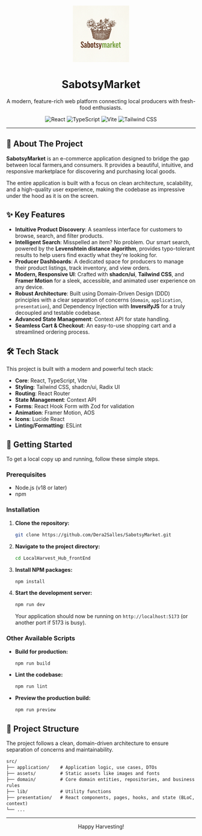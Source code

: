 <div align="center">
  <img src="src/assets/logo.png" alt="LocalHarvest Hub Logo" width="150">
  <h1>SabotsyMarket</h1>
  <p>
    A modern, feature-rich web platform connecting local producers with fresh-food enthusiasts.
  </p>
  <p>
    <img src="https://img.shields.io/badge/React-20232A?style=for-the-badge&logo=react&logoColor=61DAFB" alt="React">
    <img src="https://img.shields.io/badge/TypeScript-007ACC?style=for-the-badge&logo=typescript&logoColor=white" alt="TypeScript">
    <img src="https://img.shields.io/badge/Vite-646CFF?style=for-the-badge&logo=vite&logoColor=white" alt="Vite">
    <img src="https://img.shields.io/badge/Tailwind_CSS-38B2AC?style=for-the-badge&logo=tailwind-css&logoColor=white" alt="Tailwind CSS">
  </p>
</div>

---

## 🌟 About The Project

**SabotsyMarket** is an e-commerce application designed to bridge the gap between local farmers,and consumers. It provides a beautiful, intuitive, and responsive marketplace for discovering and purchasing local goods.

The entire application is built with a focus on clean architecture, scalability, and a high-quality user experience, making the codebase as impressive under the hood as it is on the screen.

## ✨ Key Features

- **Intuitive Product Discovery**: A seamless interface for customers to browse, search, and filter products.
- **Intelligent Search**: Misspelled an item? No problem. Our smart search, powered by the **Levenshtein distance algorithm**, provides typo-tolerant results to help users find exactly what they're looking for.
- **Producer Dashboards**: A dedicated space for producers to manage their product listings, track inventory, and view orders.
- **Modern, Responsive UI**: Crafted with **shadcn/ui**, **Tailwind CSS**, and **Framer Motion** for a sleek, accessible, and animated user experience on any device.
- **Robust Architecture**: Built using Domain-Driven Design (DDD) principles with a clear separation of concerns (`domain`, `application`, `presentation`), and Dependency Injection with **InversifyJS** for a truly decoupled and testable codebase.
- **Advanced State Management**: Context API for state handling.
- **Seamless Cart & Checkout**: An easy-to-use shopping cart and a streamlined ordering process.

## 🛠️ Tech Stack

This project is built with a modern and powerful tech stack:

- **Core**: React, TypeScript, Vite
- **Styling**: Tailwind CSS, shadcn/ui, Radix UI
- **Routing**: React Router
- **State Management**: Context API
- **Forms**: React Hook Form with Zod for validation
- **Animation**: Framer Motion, AOS
- **Icons**: Lucide React
- **Linting/Formatting**: ESLint

## 🚀 Getting Started

To get a local copy up and running, follow these simple steps.

### Prerequisites

- Node.js (v18 or later)
- npm

### Installation

1.  **Clone the repository:**
    ```sh
    git clone https://github.com/Dera2Salles/SabotsyMarket.git
    ```
2.  **Navigate to the project directory:**
    ```sh
    cd LocalHarvest_Hub_frontEnd
    ```
3.  **Install NPM packages:**
    ```sh
    npm install
    ```
4.  **Start the development server:**
    ```sh
    npm run dev
    ```
    Your application should now be running on `http://localhost:5173` (or another port if 5173 is busy).

### Other Available Scripts

- **Build for production:**
  ```sh
  npm run build
  ```
- **Lint the codebase:**
  ```sh
  npm run lint
  ```
- **Preview the production build:**
  ```sh
  npm run preview
  ```

## 📂 Project Structure

The project follows a clean, domain-driven architecture to ensure separation of concerns and maintainability.

```
src/
├── application/    # Application logic, use cases, DTOs
├── assets/         # Static assets like images and fonts
├── domain/         # Core domain entities, repositories, and business rules
├── lib/            # Utility functions
├── presentation/   # React components, pages, hooks, and state (BLoC, context)
└── ...
```

---

<div align="center">
  Happy Harvesting!
</div>
